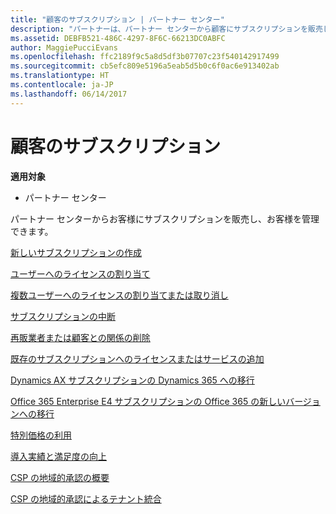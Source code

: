 ```yaml
---
title: "顧客のサブスクリプション | パートナー センター"
description: "パートナーは、パートナー センターから顧客にサブスクリプションを販売し、販売したサブスクリプションを管理できます。"
ms.assetid: DEBFB521-486C-4297-8F6C-66213DC0ABFC
author: MaggiePucciEvans
ms.openlocfilehash: ffc2189f9c5a8d5df3b07707c23f540142917499
ms.sourcegitcommit: cb5efc809e5196a5eab5d5b0c6f0ac6e913402ab
ms.translationtype: HT
ms.contentlocale: ja-JP
ms.lasthandoff: 06/14/2017
---
```

# <a name="customer-subscriptions"></a>顧客のサブスクリプション

**適用対象**

-  パートナー センター

パートナー センターからお客様にサブスクリプションを販売し、お客様を管理できます。 

[新しいサブスクリプションの作成](create-a-new-subscription.md)

[ユーザーへのライセンスの割り当て](assign-licenses-to-users.md)

[複数ユーザーへのライセンスの割り当てまたは取り消し](bulk-license-provisioning-for-multiple-users.md)

[サブスクリプションの中断](suspend-a-subscription.md)

[再販業者または顧客との関係の削除](remove-a-relationship.md)

[既存のサブスクリプションへのライセンスまたはサービスの追加](add-licenses-or-services-to-an-existing-subscription.md)

[Dynamics AX サブスクリプションの Dynamics 365 への移行](manual-subscription-migration.md)

[Office 365 Enterprise E4 サブスクリプションの Office 365 の新しいバージョンへの移行](migrate-office365-e4-subscriptions-to-newer-versions.md)

[特別価格の利用](get-special-pricing-for-offers.md)

[導入実績と満足度の向上](increasing-adoption-and-satisfaction.md)

[CSP の地域的承認の概要](regional-authorization-overview.md)

[CSP の地域的承認によるテナント統合](csp-regional-authorization-tenant-consolidation.md)

 

 



